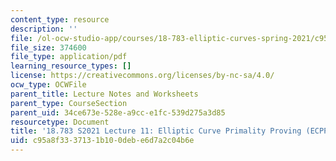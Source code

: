 ```yaml
---
content_type: resource
description: ''
file: /ol-ocw-studio-app/courses/18-783-elliptic-curves-spring-2021/c95a8f3337131b100debe6d7a2c04b6e_MIT18_783S21_notes11.pdf
file_size: 374600
file_type: application/pdf
learning_resource_types: []
license: https://creativecommons.org/licenses/by-nc-sa/4.0/
ocw_type: OCWFile
parent_title: Lecture Notes and Worksheets
parent_type: CourseSection
parent_uid: 34ce673e-528e-a9cc-e1fc-539d275a3d85
resourcetype: Document
title: '18.783 S2021 Lecture 11: Elliptic Curve Primality Proving (ECPP) '
uid: c95a8f33-3713-1b10-0deb-e6d7a2c04b6e
---
```

